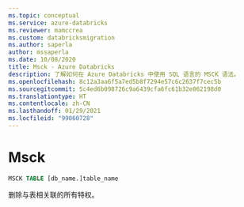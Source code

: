 ```yaml
---
ms.topic: conceptual
ms.service: azure-databricks
ms.reviewer: mamccrea
ms.custom: databricksmigration
ms.author: saperla
author: mssaperla
ms.date: 10/08/2020
title: Msck - Azure Databricks
description: 了解如何在 Azure Databricks 中使用 SQL 语言的 MSCK 语法。
ms.openlocfilehash: 8c12a3aa6f5a7ed5b8f7294e57c6c2637f7cec5b
ms.sourcegitcommit: 5c4ed6b098726c9a6439cfa6fc61b32e062198d0
ms.translationtype: HT
ms.contentlocale: zh-CN
ms.lasthandoff: 01/29/2021
ms.locfileid: "99060728"
---
```

# <a name="msck"></a>Msck

```sql
MSCK TABLE [db_name.]table_name
```

删除与表相关联的所有特权。
